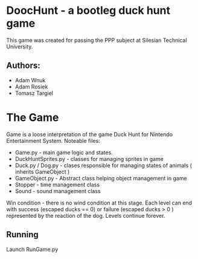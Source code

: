 # DoocHunt - a bootleg duck hunt game

This game was created for passing the PPP subject at Silesian Technical University.

Authors:
-------------------------
* Adam Wnuk
* Adam Rosiek
* Tomasz Targiel

The Game
===========================
Game is a loose interpretation of the game Duck Hunt for Nintendo Entertainment System. Noteable files:
* Game.py - main game logic and states.
* DuckHuntSprites.py - classes for managing sprites in game
* Duck.py / Dog.py - clases responsible for managing states of animals ( inherits GameObject )
* GameObject.py - Abstract class helping object management in game
* Stopper - time management class
* Sound - sound management class

Win condition - there is no wind condition at this stage. Each level can end with success (escaped ducks == 0) or failure (escaped ducks > 0 ) represented by the reaction of the dog. Levels continue forever.

Running
-------------------------
Launch RunGame.py

